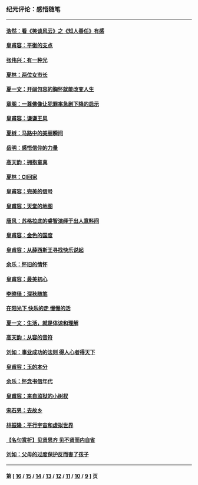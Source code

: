 ### 纪元评论：感悟随笔
---
#### [浩然：看《笑谈风云》之《知人善任》有感](../../pages/nsc1035/n4191298.md) 
#### [皇甫容：平衡的支点](../../pages/nsc1035/n4302857.md) 
#### [张伟兴：有一种光](../../pages/nsc1035/n4302048.md) 
#### [夏林：两位女市长](../../pages/nsc1035/n4301641.md) 
#### [夏一文：开阔包容的胸怀就能改变人生](../../pages/nsc1035/n4301121.md) 
#### [章阁：一尊佛像让犯罪率急剧下降的启示](../../pages/nsc1035/n4300825.md) 
#### [皇甫容：谦谦王风](../../pages/nsc1035/n4299178.md) 
#### [夏树：马路中的美丽瞬间](../../pages/nsc1035/n4298065.md) 
#### [岳明：感悟信仰的力量](../../pages/nsc1035/n4297192.md) 
#### [高天韵：拥抱童真](../../pages/nsc1035/n4296496.md) 
#### [夏林：CI回家](../../pages/nsc1035/n4295433.md) 
#### [皇甫容：完美的信号](../../pages/nsc1035/n4293738.md) 
#### [皇甫容：天堂的地图](../../pages/nsc1035/n4293693.md) 
#### [唐风：苏格拉底的睿智演绎于出人意料间](../../pages/nsc1035/n4291304.md) 
#### [皇甫容：金色的国度](../../pages/nsc1035/n4290949.md) 
#### [皇甫容：从薛西斯王寻找快乐说起](../../pages/nsc1035/n4289265.md) 
#### [余乐：怀旧的情怀](../../pages/nsc1035/n4288950.md) 
#### [皇甫容：最美初心](../../pages/nsc1035/n4288403.md) 
#### [李晓径：深秋随笔](../../pages/nsc1035/n4287804.md) 
#### [在阳光下 快乐的走 慢慢的活](../../pages/nsc1035/n4287170.md) 
#### [夏一文：生活，就是体谅和理解](../../pages/nsc1035/n4287076.md) 
#### [高天韵：从容的音符](../../pages/nsc1035/n4285906.md) 
#### [刘如：事业成功的法则 得人心者得天下](../../pages/nsc1035/n4285142.md) 
#### [皇甫容：玉的本分](../../pages/nsc1035/n4284778.md) 
#### [余乐：怀念书信年代](../../pages/nsc1035/n4279554.md) 
#### [皇甫容：来自监狱的小树杈](../../pages/nsc1035/n4279407.md) 
#### [宋石男：去故乡](../../pages/nsc1035/n4277649.md) 
#### [林振隆：平行宇宙和虚拟世界](../../pages/nsc1035/n4277603.md) 
#### [【名句赏析】见贤思齐 见不贤而内自省](../../pages/nsc1035/n4275661.md) 
#### [刘如：父母的过度保护反而害了孩子](../../pages/nsc1035/n4273591.md) 

---
#### 第 [ [16](./16.md) / [15](./15.md) / [14](./14.md) / [13](./13.md) / [12](./12.md) / [11](./11.md) / [10](./10.md) / [9](./9.md) ] 页
